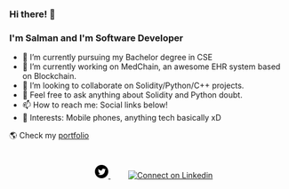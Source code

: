 ### Hi there! 👋

### I'm Salman and I'm Software Developer

- 🌱 I’m currently pursuing my Bachelor degree in CSE
- 🔭 I’m currently working on MedChain, an awesome EHR system based on Blockchain.
- 👯 I’m looking to collaborate on Solidity/Python/C++ projects.
- 💬 Feel free to ask anything about Solidity and Python doubt.
- 📫 How to reach me: Social links below!
- :bowling: Interests: Mobile phones, anything tech basically xD

🌎 Check my [portfolio](http://www.notdoneyet.com/)

<div align="center" style="padding: 25px 0;">
    <a href="https://twitter.com/Salman_A09" style="padding: 24px;">
    <img src="https://github.com/salman-ar-sar/salman-ar-sar/blob/main/assests/iconmonstr-twitter-4.svg" alt="Follow me on twitter"  width="24" height="24">
    </a>
     <a href="https://www.linkedin.com/in/salman-ar/" style="padding: 8px; width: 24px; height: 24px;">
        <img src="https://github.com/tbakerx/tbakerx/blob/main/assets/linkedin-green.png" alt="Connect on Linkedin" width="24" height="24">
    </a>
</div>

